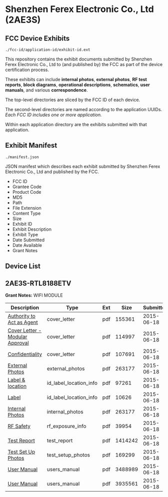 # Shenzhen Ferex Electronic Co., Ltd (2AE3S)
## FCC Device Exhibits

```
./fcc-id/application-id/exhibit-id.ext
```

This repository contains the exhibit documents submitted by Shenzhen Ferex Electronic Co., Ltd to (and published by) the FCC as part of the device certification process.

These exhibits can include **internal photos**, **external photos**, **RF test reports**, **block diagrams**, **operational descriptions**, **schematics**, **user manuals**, and various **correspondence**.

The top-level directories are sliced by the FCC ID of each device.

The second-level directories are named according to the application UUIDs. *Each FCC ID includes one or more application.*

Within each application directory are the exhibits submitted with that application. 

## Exhibit Manifest

```
./manifest.json
```

JSON manifest which describes each exhibit submitted by Shenzhen Ferex Electronic Co., Ltd and published by the FCC.

- FCC ID
- Grantee Code
- Product Code
- MD5
- Path
- File Extension
- Content Type
- Size
- Exhibit ID
- Exhibit Description
- Exhibit Type
- Date Submitted
- Date Available
- Grant Notes

## Device List
## 2AE3S-RTL8188ETV
**Grant Notes:** WIFI MODULE

| Description | Type | Ext | Size | Submitted | Available |
| ----------- | ---- | --- | ---- | --------- | --------- |
| [Authority to Act as Agent](2AE3S-RTL8188ETV/e0216495d65b247fcd606c5ec4dc13c6/2652264.pdf) | cover_letter | pdf | 155361 | 2015-06-18 | 2015-06-21 |
| [Cover Letter - Modular Approval](2AE3S-RTL8188ETV/e0216495d65b247fcd606c5ec4dc13c6/2652265.pdf) | cover_letter | pdf | 114997 | 2015-06-18 | 2015-06-21 |
| [Confidentiality](2AE3S-RTL8188ETV/e0216495d65b247fcd606c5ec4dc13c6/2652266.pdf) | cover_letter | pdf | 107691 | 2015-06-18 | 2015-06-21 |
| [External Photos](2AE3S-RTL8188ETV/e0216495d65b247fcd606c5ec4dc13c6/2652267.pdf) | external_photos | pdf | 263177 | 2015-06-18 | 2015-06-21 |
| [Label & location](2AE3S-RTL8188ETV/e0216495d65b247fcd606c5ec4dc13c6/2652269.pdf) | id_label_location_info | pdf | 97261 | 2015-06-18 | 2015-06-21 |
| [Label](2AE3S-RTL8188ETV/e0216495d65b247fcd606c5ec4dc13c6/2652270.pdf) | id_label_location_info | pdf | 10626 | 2015-06-18 | 2015-06-21 |
| [Internal Photos](2AE3S-RTL8188ETV/e0216495d65b247fcd606c5ec4dc13c6/2652267.pdf) | internal_photos | pdf | 263177 | 2015-06-18 | 2015-06-21 |
| [RF Safety](2AE3S-RTL8188ETV/e0216495d65b247fcd606c5ec4dc13c6/2652274.pdf) | rf_exposure_info | pdf | 39954 | 2015-06-18 | 2015-06-21 |
| [Test Report](2AE3S-RTL8188ETV/e0216495d65b247fcd606c5ec4dc13c6/2652275.pdf) | test_report | pdf | 1414242 | 2015-06-18 | 2015-06-21 |
| [Test Set Up Photos](2AE3S-RTL8188ETV/e0216495d65b247fcd606c5ec4dc13c6/2652273.pdf) | test_setup_photos | pdf | 169299 | 2015-06-18 | 2015-06-21 |
| [User Manual](2AE3S-RTL8188ETV/e0216495d65b247fcd606c5ec4dc13c6/2652276.pdf) | users_manual | pdf | 3488989 | 2015-06-18 | 2015-06-21 |
| [User Manual](2AE3S-RTL8188ETV/e0216495d65b247fcd606c5ec4dc13c6/2652277.pdf) | users_manual | pdf | 3935561 | 2015-06-18 | 2015-06-21 |

